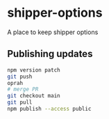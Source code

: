 # shipper-options
A place to keep shipper options

## Publishing updates
```bash
npm version patch
git push
oprah
# merge PR
git checkout main
git pull
npm publish --access public
```

